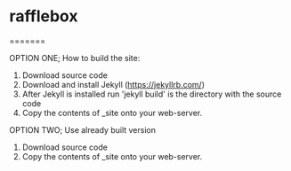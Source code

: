 # rafflebox
=======

OPTION ONE; How to build the site:

1. Download source code
2. Download and install Jekyll (https://jekyllrb.com/)
3. After Jekyll is installed run 'jekyll build' is the directory with the source code
4. Copy the contents of _site onto your web-server.


OPTION TWO; Use already built version

1. Download source code
2. Copy the contents of _site onto your web-server.


